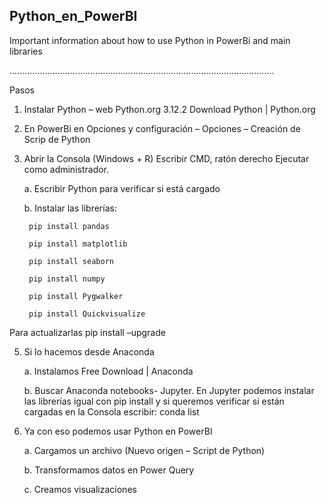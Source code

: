 ## Python_en_PowerBI

Important information about how to use Python in PowerBi and main libraries

.........................................................................................................

Pasos
1. Instalar Python – web Python.org   3.12.2
Download Python | Python.org


2. En PowerBi en Opciones y configuración – Opciones – Creación de Scrip de Python
   

4. Abrir la Consola (Windows + R) Escribir CMD, ratón derecho Ejecutar como administrador.

    a. Escribir Python para verificar si está cargado
    
    b. Instalar las librerías:

        pip install pandas
        
        pip install matplotlib
        
        pip install seaborn
        
        pip install numpy
        
        pip install Pygwalker
        
        pip install Quickvisualize

Para actualizarlas pip install –upgrade
 


 
5. Si lo hacemos desde Anaconda

      a. Instalamos Free Download | Anaconda
    
      b. Buscar Anaconda notebooks- Jupyter. En Jupyter podemos instalar las librerías igual con pip install y si queremos verificar si están cargadas en la Consola escribir: conda list


  
6. Ya con eso podemos usar Python en PowerBI
   
      a. Cargamos un archivo (Nuevo origen – Script de Python)
    
      b. Transformamos datos en Power Query
      
      c. Creamos visualizaciones
 
